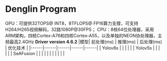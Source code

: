 # Denglin Program
GPU：可提供32TOPS@ INT8，8TFLOPS@ FP16算力支撑，可支持H264/H265视频解码，32路1080P@30FPS；
CPU：8核64位处理器，采用ARM架构，四核Cortex-A76和四核Cortex-A55，以及单独的NEON协处理器，主频最高2.4GHz
**Driver version 4.6.2**
|模型| 前处理(ms) | 推理(ms) | 后处理(ms) | 优化技术 |
|------|------|------|------|------|
| Yolov8s | | | | |
| Yolov5s | | | | |
| SeAFusion | | | | |
| | | | | |
